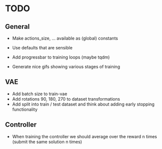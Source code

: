 # TODO

## General

* Make actions_size, ... available as (global) constants
* Use defaults that are sensible

* Add progressbar to training loops (maybe tqdm)
* Generate nice gifs showing various stages of training

## VAE

* Add batch size to train-vae
* Add rotations 90, 180, 270 to dataset transformations
* Add split into train / test dataset and think about adding early stopping functionality

## Controller

* When training the controller we should average over the reward n times (submit the same solution
  n times)
